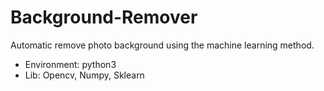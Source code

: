 # Background-Remover
Automatic remove photo background using the machine learning method.
- Environment: python3
- Lib: Opencv, Numpy, Sklearn
